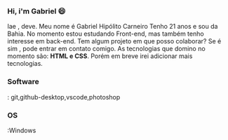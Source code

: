 ### Hi, i'm Gabriel 😄

Iae , deve. Meu nome é Gabriel Hipólito Carneiro
Tenho 21 anos e sou da Bahia. No momento estou estudando Front-end, mas também tenho interesse em back-end.
Tem algum projeto em que posso colaborar? Se é sim , pode entrar em contato comigo.
As tecnologias que domino no momento são: **HTML e CSS**.
Porém em breve irei adicionar mais tecnologias.

<H3>Software</H3>: git,github-desktop,vscode,photoshop
<H3>OS</H3>:Windows

